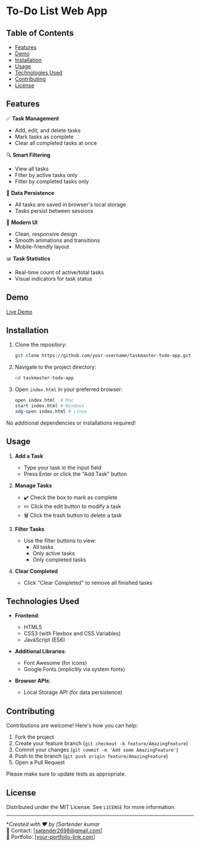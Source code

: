 # To-Do List Web App

## Table of Contents
- [Features](#features)
- [Demo](#demo)
- [Installation](#installation)
- [Usage](#usage)
- [Technologies Used](#technologies-used)
- [Contributing](#contributing)
- [License](#license)

## Features

✅ **Task Management**  
- Add, edit, and delete tasks
- Mark tasks as complete
- Clear all completed tasks at once

🔍 **Smart Filtering**  
- View all tasks
- Filter by active tasks only
- Filter by completed tasks only

💾 **Data Persistence**  
- All tasks are saved in browser's local storage
- Tasks persist between sessions

🎨 **Modern UI**  
- Clean, responsive design
- Smooth animations and transitions
- Mobile-friendly layout

📊 **Task Statistics**  
- Real-time count of active/total tasks
- Visual indicators for task status

## Demo

[Live Demo](boisterous-pastelito-8253b7.netlify.app) 

## Installation

1. Clone the repository:
   ```bash
   git clone https://github.com/your-username/taskmaster-todo-app.git
   ```
2. Navigate to the project directory:
   ```bash
   cd taskmaster-todo-app
   ```
3. Open `index.html` in your preferred browser:
   ```bash
   open index.html  # Mac
   start index.html # Windows
   xdg-open index.html # Linux
   ```

No additional dependencies or installations required!

## Usage

1. **Add a Task**  
   - Type your task in the input field
   - Press Enter or click the "Add Task" button

2. **Manage Tasks**  
   - ✔️ Check the box to mark as complete
   - ✏️ Click the edit button to modify a task
   - 🗑️ Click the trash button to delete a task

3. **Filter Tasks**  
   - Use the filter buttons to view:
     - All tasks
     - Only active tasks
     - Only completed tasks

4. **Clear Completed**  
   - Click "Clear Completed" to remove all finished tasks

## Technologies Used

- **Frontend**:
  - HTML5
  - CSS3 (with Flexbox and CSS Variables)
  - JavaScript (ES6)

- **Additional Libraries**:
  - Font Awesome (for icons)
  - Google Fonts (implicitly via system fonts)

- **Browser APIs**:
  - Local Storage API (for data persistence)

## Contributing

Contributions are welcome! Here's how you can help:

1. Fork the project
2. Create your feature branch (`git checkout -b feature/AmazingFeature`)
3. Commit your changes (`git commit -m 'Add some AmazingFeature'`)
4. Push to the branch (`git push origin feature/AmazingFeature`)
5. Open a Pull Request

Please make sure to update tests as appropriate.

## License

Distributed under the MIT License. See `LICENSE` for more information.

---

**Created with ❤️ by [Sartender kumar*  
📧 Contact: [satender2698@gmail.com]  
🔗 Portfolio: [[your-portfolio-link.com](https://visionary-semolina-892341.netlify.app/)]  
